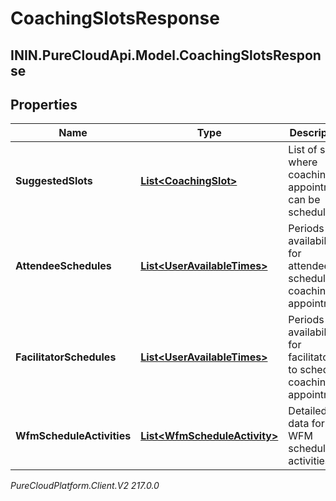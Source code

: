 # CoachingSlotsResponse

## ININ.PureCloudApi.Model.CoachingSlotsResponse

## Properties

|Name | Type | Description | Notes|
|------------ | ------------- | ------------- | -------------|
| **SuggestedSlots** | [**List&lt;CoachingSlot&gt;**](CoachingSlot) | List of slots where coaching appointment can be scheduled | [optional] |
| **AttendeeSchedules** | [**List&lt;UserAvailableTimes&gt;**](UserAvailableTimes) | Periods of availability for attendees to schedule coaching appointment | [optional] |
| **FacilitatorSchedules** | [**List&lt;UserAvailableTimes&gt;**](UserAvailableTimes) | Periods of availability for facilitators to schedule coaching appointment | [optional] |
| **WfmScheduleActivities** | [**List&lt;WfmScheduleActivity&gt;**](WfmScheduleActivity) | Detailed data for WFM scheduled activities | [optional] |



_PureCloudPlatform.Client.V2 217.0.0_
